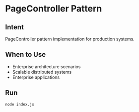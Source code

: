 # PageController Pattern

## Intent
PageController pattern implementation for production systems.

## When to Use
- Enterprise architecture scenarios
- Scalable distributed systems
- Enterprise applications

## Run
```bash
node index.js
```
